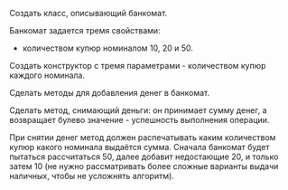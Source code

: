 Создать класс, описывающий банкомат.

Банкомат задается тремя свойствами:
- количеством купюр номиналом 10, 20 и 50.

Создать конструктор с тремя параметрами - количеством купюр каждого номинала.

Сделать методы для добавления денег в банкомат.

Сделать метод, снимающий деньги: он принимает сумму денег, а возвращает булево значение - успешность выполнения операции.

При снятии денег метод должен распечатывать каким количеством купюр какого номинала выдаётся сумма.
Сначала банкомат будет пытаться рассчитаться 50, далее добавит недостающие 20, и только затем 10
(не нужно рассматривать более сложные варианты выдачи наличных, чтобы не усложнять алгоритм).   